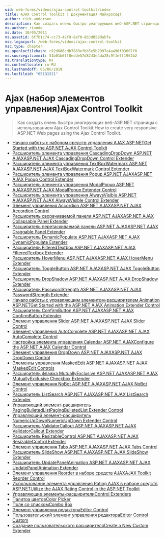 ```yaml
---
uid: web-forms/videos/ajax-control-toolkit/index
title: AJAX Control Toolkit | Документация Майкрософт
author: rick-anderson
description: Как создать очень быстро реагирующих веб-ASP.NET страницы с использованием Ajax Control Toolkit.
ms.author: riande
ms.date: 10/05/2011
ms.assetid: 6f7b1c74-cc73-42f9-8ef0-8b3d058dabfa
msc.legacyurl: /web-forms/videos/ajax-control-toolkit
msc.type: chapter
ms.openlocfilehash: c92d686cdb7883efbb5e5b2997e4a490f83607f0
ms.sourcegitcommit: 51b01b6ff8edde57d8243e4da28c9f1e7f1962b2
ms.translationtype: MT
ms.contentlocale: ru-RU
ms.lasthandoff: 05/06/2019
ms.locfileid: "65131521"
---
```

# <a name="ajax-control-toolkit"></a><span data-ttu-id="2fd0d-103">Ajax (набор элементов управления)</span><span class="sxs-lookup"><span data-stu-id="2fd0d-103">Ajax Control Toolkit</span></span>

> <span data-ttu-id="2fd0d-104">Как создать очень быстро реагирующих веб-ASP.NET страницы с использованием Ajax Control Toolkit.</span><span class="sxs-lookup"><span data-stu-id="2fd0d-104">How to create very responsive ASP.NET Web pages using the Ajax Control Toolkit.</span></span>

- [<span data-ttu-id="2fd0d-105">Начало работы с набором средств управления AJAX ASP.NET</span><span class="sxs-lookup"><span data-stu-id="2fd0d-105">Get Started with the ASP.NET AJAX Control Toolkit</span></span>](how-do-i-get-started-with-the-aspnet-ajax-control-toolkit.md)
- [<span data-ttu-id="2fd0d-106">Расширитель элемента управления CascadingDropDown ASP.NET AJAX</span><span class="sxs-lookup"><span data-stu-id="2fd0d-106">ASP.NET AJAX CascadingDropDown Control Extender</span></span>](how-do-i-use-the-aspnet-ajax-cascadingdropdown-control-extender.md)
- [<span data-ttu-id="2fd0d-107">Расширитель элемента управления TextBoxWatermark ASP.NET AJAX</span><span class="sxs-lookup"><span data-stu-id="2fd0d-107">ASP.NET AJAX TextBoxWatermark Control Extender</span></span>](how-do-i-use-the-aspnet-ajax-textboxwatermark-control-extender.md)
- [<span data-ttu-id="2fd0d-108">Расширитель элемента управления Popup ASP.NET AJAX</span><span class="sxs-lookup"><span data-stu-id="2fd0d-108">ASP.NET AJAX Popup Control Extender</span></span>](how-do-i-use-the-aspnet-ajax-popup-control-extender.md)
- [<span data-ttu-id="2fd0d-109">Расширитель элемента управления ModalPopup ASP.NET AJAX</span><span class="sxs-lookup"><span data-stu-id="2fd0d-109">ASP.NET AJAX ModalPopup Extender Control</span></span>](how-do-i-use-the-aspnet-ajax-modalpopup-extender-control.md)
- [<span data-ttu-id="2fd0d-110">Расширитель элемента управления AlwaysVisible ASP.NET AJAX</span><span class="sxs-lookup"><span data-stu-id="2fd0d-110">ASP.NET AJAX AlwaysVisible Control Extender</span></span>](how-do-i-use-the-aspnet-ajax-alwaysvisible-control-extender.md)
- [<span data-ttu-id="2fd0d-111">Элемент управления Accordion ASP.NET AJAX</span><span class="sxs-lookup"><span data-stu-id="2fd0d-111">ASP.NET AJAX Accordion Control</span></span>](how-do-i-use-the-aspnet-ajax-accordion-control.md)
- [<span data-ttu-id="2fd0d-112">Расширитель сворачиваемой панели ASP.NET AJAX</span><span class="sxs-lookup"><span data-stu-id="2fd0d-112">ASP.NET AJAX Collapsable Panel Extender</span></span>](how-do-i-use-the-aspnet-ajax-collapsable-panel-extender.md)
- [<span data-ttu-id="2fd0d-113">Расширитель перетаскиваемой панели ASP.NET AJAX</span><span class="sxs-lookup"><span data-stu-id="2fd0d-113">ASP.NET AJAX Draggable Panel Extender</span></span>](how-do-i-use-the-aspnet-ajax-draggable-panel-extender.md)
- [<span data-ttu-id="2fd0d-114">Расширитель DynamicPopulate ASP.NET AJAX</span><span class="sxs-lookup"><span data-stu-id="2fd0d-114">ASP.NET AJAX DynamicPopulate Extender</span></span>](how-do-i-use-the-aspnet-ajax-dynamicpopulate-extender.md)
- [<span data-ttu-id="2fd0d-115">Расширитель FilteredTextbox ASP.NET AJAX</span><span class="sxs-lookup"><span data-stu-id="2fd0d-115">ASP.NET AJAX FilteredTextbox Extender</span></span>](how-do-i-use-the-aspnet-ajax-filteredtextbox-extender.md)
- [<span data-ttu-id="2fd0d-116">Расширитель HoverMenu ASP.NET AJAX</span><span class="sxs-lookup"><span data-stu-id="2fd0d-116">ASP.NET AJAX HoverMenu Extender</span></span>](how-do-i-use-the-aspnet-ajax-hovermenu-extender.md)
- [<span data-ttu-id="2fd0d-117">Расширитель ToggleButton ASP.NET AJAX</span><span class="sxs-lookup"><span data-stu-id="2fd0d-117">ASP.NET AJAX ToggleButton Extender</span></span>](how-do-i-use-the-aspnet-ajax-togglebutton-extender.md)
- [<span data-ttu-id="2fd0d-118">Расширитель DropShadow ASP.NET AJAX</span><span class="sxs-lookup"><span data-stu-id="2fd0d-118">ASP.NET AJAX DropShadow Extender</span></span>](how-do-i-use-the-aspnet-ajax-dropshadow-extender.md)
- [<span data-ttu-id="2fd0d-119">Расширитель PasswordStrength ASP.NET AJAX</span><span class="sxs-lookup"><span data-stu-id="2fd0d-119">ASP.NET AJAX PasswordStrength Extender</span></span>](how-do-i-use-the-aspnet-ajax-passwordstrength-extender.md)
- [<span data-ttu-id="2fd0d-120">Начало работы с управляющим элементом-расширителем Animation ASP.NET</span><span class="sxs-lookup"><span data-stu-id="2fd0d-120">Get Started with the ASP.NET AJAX Animation Extender Control</span></span>](how-do-i-get-started-with-the-aspnet-ajax-animation-extender-control.md)
- [<span data-ttu-id="2fd0d-121">Расширитель ConfirmButton ASP.NET AJAX</span><span class="sxs-lookup"><span data-stu-id="2fd0d-121">ASP.NET AJAX ConfirmButton Extender</span></span>](how-do-i-use-the-aspnet-ajax-confirmbutton-extender.md)
- [<span data-ttu-id="2fd0d-122">Элемент управления Slider ASP.NET AJAX</span><span class="sxs-lookup"><span data-stu-id="2fd0d-122">ASP.NET AJAX Slider Control</span></span>](how-do-i-use-the-aspnet-ajax-slider-control.md)
- [<span data-ttu-id="2fd0d-123">Элемент управления AutoComplete ASP.NET AJAX</span><span class="sxs-lookup"><span data-stu-id="2fd0d-123">ASP.NET AJAX AutoComplete Control</span></span>](how-do-i-use-the-aspnet-ajax-autocomplete-control.md)
- [<span data-ttu-id="2fd0d-124">Настройка элемента управления Calendar ASP.NET AJAX</span><span class="sxs-lookup"><span data-stu-id="2fd0d-124">Configure the ASP.NET AJAX Calendar Control</span></span>](how-do-i-configure-the-aspnet-ajax-calendar-control.md)
- [<span data-ttu-id="2fd0d-125">Элемент управления DropDown ASP.NET AJAX</span><span class="sxs-lookup"><span data-stu-id="2fd0d-125">ASP.NET AJAX DropDown Control</span></span>](how-do-i-use-the-aspnet-ajax-dropdown-control.md)
- [<span data-ttu-id="2fd0d-126">Элементы управления MaskedEdit ASP.NET AJAX</span><span class="sxs-lookup"><span data-stu-id="2fd0d-126">ASP.NET AJAX MaskedEdit Controls</span></span>](how-do-i-use-the-aspnet-ajax-maskededit-controls.md)
- [<span data-ttu-id="2fd0d-127">Расширитель флажка MutuallyExclusive ASP.NET AJAX</span><span class="sxs-lookup"><span data-stu-id="2fd0d-127">ASP.NET AJAX MutuallyExclusive Checkbox Extender</span></span>](how-do-i-use-the-aspnet-ajax-mutuallyexclusive-checkbox-extender.md)
- [<span data-ttu-id="2fd0d-128">Элемент управления NoBot ASP.NET AJAX</span><span class="sxs-lookup"><span data-stu-id="2fd0d-128">ASP.NET AJAX NoBot Control</span></span>](how-do-i-use-the-aspnet-ajax-nobot-control.md)
- [<span data-ttu-id="2fd0d-129">Расширитель ListSearch ASP.NET AJAX</span><span class="sxs-lookup"><span data-stu-id="2fd0d-129">ASP.NET AJAX ListSearch Extender</span></span>](how-do-i-use-the-aspnet-ajax-listsearch-extender.md)
- [<span data-ttu-id="2fd0d-130">Управляющий элемент-расширитель PagingBulletedList</span><span class="sxs-lookup"><span data-stu-id="2fd0d-130">PagingBulletedList Extender Control</span></span>](how-do-i-use-the-pagingbulletedlist-extender-control.md)
- [<span data-ttu-id="2fd0d-131">Управляющий элемент-расширитель NumericUpDown</span><span class="sxs-lookup"><span data-stu-id="2fd0d-131">NumericUpDown Extender Control</span></span>](how-do-i-use-the-numericupdown-extender-control.md)
- [<span data-ttu-id="2fd0d-132">Расширитель ValidatorCallout ASP.NET AJAX</span><span class="sxs-lookup"><span data-stu-id="2fd0d-132">ASP.NET AJAX ValidatorCallout Extender</span></span>](how-do-i-use-the-aspnet-ajax-validatorcallout-extender.md)
- [<span data-ttu-id="2fd0d-133">Расширитель ResizableControl ASP.NET AJAX</span><span class="sxs-lookup"><span data-stu-id="2fd0d-133">ASP.NET AJAX ResizableControl Extender</span></span>](how-do-i-use-the-aspnet-ajax-resizablecontrol-extender.md)
- [<span data-ttu-id="2fd0d-134">Элемент управления Tabs ASP.NET AJAX</span><span class="sxs-lookup"><span data-stu-id="2fd0d-134">ASP.NET AJAX Tabs Control</span></span>](how-do-i-use-the-aspnet-ajax-tabs-control.md)
- [<span data-ttu-id="2fd0d-135">Расширитель SlideShow ASP.NET AJAX</span><span class="sxs-lookup"><span data-stu-id="2fd0d-135">ASP.NET AJAX SlideShow Extender</span></span>](how-do-i-use-the-aspnet-ajax-slideshow-extender.md)
- [<span data-ttu-id="2fd0d-136">Расширитель UpdatePanelAnimation ASP.NET AJAX</span><span class="sxs-lookup"><span data-stu-id="2fd0d-136">ASP.NET AJAX UpdatePanelAnimation Extender</span></span>](how-do-i-use-the-aspnet-ajax-updatepanelanimation-extender.md)
- [<span data-ttu-id="2fd0d-137">Элемент управления Reorder в наборе средств AJAX</span><span class="sxs-lookup"><span data-stu-id="2fd0d-137">AJAX Toolkit Reorder Control</span></span>](how-do-i-the-ajax-toolkit-reorder-control.md)
- [<span data-ttu-id="2fd0d-138">Использование элемента управления Rating AJAX в наборе средств ASP.NET</span><span class="sxs-lookup"><span data-stu-id="2fd0d-138">Utilize the AJAX Rating Control in the ASP.NET Toolkit</span></span>](utilize-the-ajax-rating-control-in-the-aspnet-toolkit.md)
- [<span data-ttu-id="2fd0d-139">Управляющие элементы-расширители</span><span class="sxs-lookup"><span data-stu-id="2fd0d-139">Control Extenders</span></span>](control-extenders.md)
- [<span data-ttu-id="2fd0d-140">Палитра цветов</span><span class="sxs-lookup"><span data-stu-id="2fd0d-140">Color Picker</span></span>](color-picker.md)
- [<span data-ttu-id="2fd0d-141">Поле со списком</span><span class="sxs-lookup"><span data-stu-id="2fd0d-141">Combo Box</span></span>](combo-box.md)
- [<span data-ttu-id="2fd0d-142">Элемент управления редактора</span><span class="sxs-lookup"><span data-stu-id="2fd0d-142">Editor Control</span></span>](editor-control.md)
- [<span data-ttu-id="2fd0d-143">Пользовательский элемент управления редактора</span><span class="sxs-lookup"><span data-stu-id="2fd0d-143">Editor Control Custom</span></span>](editor-control-custom.md)
- [<span data-ttu-id="2fd0d-144">Создание пользовательского расширителя</span><span class="sxs-lookup"><span data-stu-id="2fd0d-144">Create a New Custom Extender</span></span>](create-a-new-custom-extender.md)
